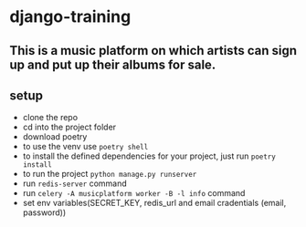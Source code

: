 # django-training

## This is a music platform on which artists can sign up and put up their albums for sale.

## setup

- clone the repo
- cd into the project folder
- download poetry
- to use the venv use `poetry shell`
- to install the defined dependencies for your project, just run `poetry install`
- to run the project `python manage.py runserver`
- run `redis-server` command
- run `celery -A musicplatform worker -B -l info` command
- set env variables(SECRET_KEY, redis_url and email cradentials (email, password))
